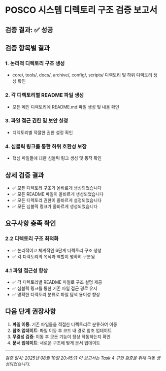 # POSCO 시스템 디렉토리 구조 검증 보고서

## 검증 결과: ✅ 성공

## 검증 항목별 결과

### 1. 논리적 디렉토리 구조 생성
- core/, tools/, docs/, archive/, config/, scripts/ 디렉토리 및 하위 디렉토리 생성 확인

### 2. 각 디렉토리별 README 파일 생성
- 모든 메인 디렉토리에 README.md 파일 생성 및 내용 확인

### 3. 파일 접근 권한 및 보안 설정
- 디렉토리별 적절한 권한 설정 확인

### 4. 심볼릭 링크를 통한 하위 호환성 보장
- 핵심 파일들에 대한 심볼릭 링크 생성 및 동작 확인

## 상세 검증 결과

- ✅ 모든 디렉토리 구조가 올바르게 생성되었습니다
- ✅ 모든 README 파일이 올바르게 생성되었습니다
- ✅ 모든 디렉토리 권한이 올바르게 설정되었습니다
- ✅ 모든 심볼릭 링크가 올바르게 생성되었습니다

## 요구사항 충족 확인

### 2.2 디렉토리 구조 최적화
- ✅ 논리적이고 체계적인 6단계 디렉토리 구조 생성
- ✅ 각 디렉토리의 목적과 역할이 명확히 구분됨

### 4.1 파일 접근성 향상
- ✅ 각 디렉토리별 README 파일로 구조 설명 제공
- ✅ 심볼릭 링크를 통한 기존 파일 접근 경로 유지
- ✅ 명확한 디렉토리 분류로 파일 탐색 용이성 향상

## 다음 단계 권장사항

1. **파일 이동**: 기존 파일들을 적절한 디렉토리로 분류하여 이동
2. **참조 업데이트**: 파일 이동 후 코드 내 경로 참조 업데이트
3. **무결성 검증**: 이동 후 모든 기능이 정상 작동하는지 확인
4. **문서 업데이트**: 새로운 구조에 맞게 문서 업데이트

---
*검증 일시: 2025년 08월 10일 20:45:11*
*이 보고서는 Task 4 구현 검증을 위해 자동 생성되었습니다.*
